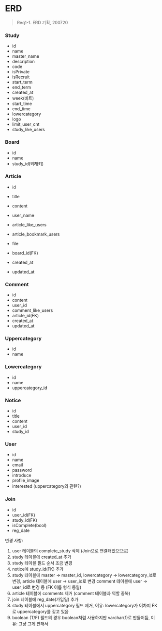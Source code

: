 ﻿# ERD

> Req1-1. ERD 기획, 200720



### Study

- id
- name
- master_name
- description
- code
- isPrivate
- isRecruit
- start_term
- end_term
- created_at
- week(비트)
- start_time
- end_time
- lowercategory
- logo
- limit_user_cnt
- study_like_users



### Board

- id
- name
- study_id(외래키)



### Article

- id

- title

- content

- user_name

- article_like_users

- article_bookmark_users

- file

- board_id(FK)

- created_at

- updated_at

  

### Comment

- id
- content
- user_id
- comment_like_users
- article_id(FK)
- created_at
- updated_at



### Uppercategory

- id
- name



### Lowercategory

- id
- name
- uppercategory_id



### Notice

- id
- title
- content
- user_id
- study_id



### User

- id
- name
- email
- password
- introduce
- profile_image
- interested (uppercategory와 관련?)



### Join

- id
- user_id(FK)
- study_id(FK)
- isComplete(bool)
- reg_date




변경 사항:
1. user 테이블의 complete_study 삭제 (Join으로 연결돼있으므로)
2. study 테이블에 created_at 추가
3. study 테이블 필드 순서 조금 변경
4. notice에 study_id(FK) 추가
5. study 테이블에 master -> master_id, lowercategory -> lowercategory_id로 변경, article 테이블에 user -> user_id로 변경 comment 테이블에 user -> user_id로 변경 등 (FK 이름 형식 통일)
6. article 테이블에 comments 제거 (comment 테이블과 역할 중복)
7. join 테이블에 reg_date(가입일) 추가
8. study 테이블에서 uppercategory 필드 제거, 이유: lowercategory가 어차피 FK로 uppercategory를 갖고 있음
9. boolean (T/F) 필드의 경우 boolean처럼 사용하지만 varchar(1)로 만들어둠, 이유: 그냥 그게 편해서